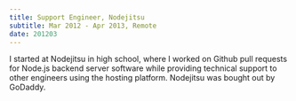 ```yaml
---
title: Support Engineer, Nodejitsu
subtitle: Mar 2012 - Apr 2013, Remote
date: 201203
---
```


I started at Nodejitsu in high school, where I worked on Github pull requests
for Node.js backend server software while providing technical support to other
engineers using the hosting platform. Nodejitsu was bought out by GoDaddy.
